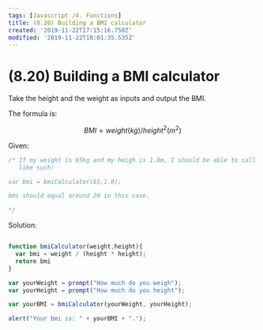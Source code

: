 ```yaml
---
tags: [Javascript /4. Functions]
title: (8.20) Building a BMI calculator
created: '2019-11-22T17:15:16.750Z'
modified: '2019-11-22T18:01:35.535Z'
---
```


# (8.20) Building a BMI calculator
Take the height and the weight as inputs and output the BMI.

The formula is:

$$BMI = weight(kg) / height^2(m^2)$$

Given:

```js
/* If my weight is 65kg and my heigh is 1.8m, I should be able to call the function 
   like such: 

var bmi = bmiCalculator(65,1.8);

bmi should equal around 20 in this case.

*/
```
Solution:
```js

function bmiCalculator(weight,height){
  var bmi = weight / (height * height);
  return bmi 
}

var yourWeight = prompt("How much do you weigh");
var yourHeight = prompt("How much do you height");

var yourBMI = bmiCalculator(yourWeight, yourHeight);

alert("Your bmi is: " + yourBMI + ".");
```

